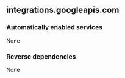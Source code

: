 ## integrations.googleapis.com

### Automatically enabled services

None

### Reverse dependencies

None
